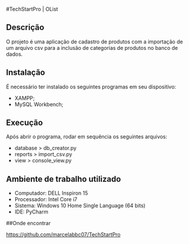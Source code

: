 #TechStartPro | OList

## Descrição

O projeto é uma aplicação de cadastro de produtos com a importação de um arquivo csv para a inclusão de categorias de produtos no banco de dados.

## Instalação

É necessário ter instalado os seguintes programas em seu dispositivo:
* XAMPP;
* MySQL Workbench;

## Execução

Após abrir o programa, rodar em sequência os seguintes arquivos:
* database > db_creator.py
* reports > import_csv.py
* view > console_view.py

## Ambiente de trabalho utilizado

* Computador: DELL Inspiron 15
* Processador: Intel Core i7
* Sistema: Windows 10 Home Single Language (64 bits)
* IDE: PyCharm 

##Onde encontrar

https://github.com/marcelabbc07/TechStartPro

